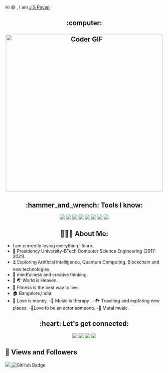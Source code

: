 Hi 😄 , I am [J S Pavan](https://github.com/Pavanjs111)
<h2 align="center">
 <abc>
 :computer:<br>
  <br>
    <center><img src="https://media.giphy.com/media/vFKqnCdLPNOKc/giphy.gif" alt="Coder GIF" width="500"></center>
 </abc>
</h2> 

<h2 align="center">:hammer_and_wrench: Tools I know:</h2>
<p align="center">
    <img src="https://img.icons8.com/color/48/000000/c.png"/>
    <img src="https://img.icons8.com/color/48/000000/javascript.png"/>
    <img src="https://img.icons8.com/color/48/000000/html-5--v1.png"/>
    <img src="https://img.icons8.com/color/48/000000/css3.png"/>
    <img src="https://img.icons8.com/color/48/000000/python.png"/>
    <img src="https://img.icons8.com/color/48/000000/java.png"/>
   <img src="https://img.icons8.com/color/48/000000/django.png"/>
 <img src="https://img.icons8.com/color/48/000000/sap.png"/>
</p>

<h2 align="center">👨🏻‍💻 About Me:</h2>

- I am currently loving everything I learn.
- 🏫 Presidency University-BTech Computer Science Engineering (2017-2021).
- :hourglass_flowing_sand:  Exploring Artificial intelligence, Quantum Computing, Blockchain and new technologies.
- 🧠 mindfulness and creative thinking.
- 🌳 🌏 World is Heaven.
- 🏃 Fitness is the best way to live.
- 🏠 Bangalore,India.
- 💟 Love is money.
-🎻 Music is therapy .
-🏞️ Traveling and exploring new places.
-🎥Love to be an actor someone.
-🎵 Metal music.
 



<h2 align="center">:heart: Let's get connected:</h2>
<p align="center">
<a href = "https://www.linkedin.com/in/pavanjs693/"><img src="https://img.icons8.com/fluent/48/000000/linkedin.png"/></a>
<a href = "https://www.instagram.com/pavanjs69/"><img src="https://img.icons8.com/fluent/48/000000/instagram-new.png"/></a>
<a href = "https://www.facebook.com/pavan.js.75"><img src="https://img.icons8.com/fluent/48/000000/facebook.png"/></a>
<a href = "jspavan693@gmail.com"><img src="https://img.icons8.com/fluency/48/000000/gmail-new.png"/></a>

 
## 👀 Views and Followers
<a href="https://github.com/Meghna-DAS/github-profile-views-counter">
    <img src="https://komarev.com/ghpvc/?username=Pavanjs111">
</a
<a href="https://github.com/manasasamaga17?tab=followers"><img src="https://img.shields.io/github/followers/Pavanjs111?label=Followers&style=social" alt="GitHub Badge"></a>
